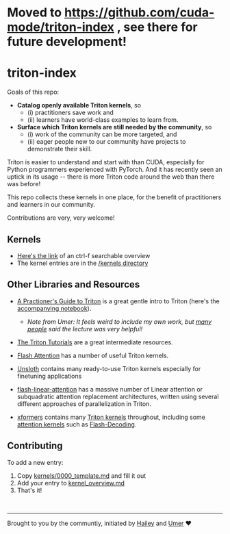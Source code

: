 # Moved to https://github.com/cuda-mode/triton-index , see there for future development!
# triton-index

Goals of this repo:
- **Catalog openly available Triton kernels**, so
    - (i) practitioners save work and
    - (ii) learners have world-class examples to learn from.
- **Surface which Triton kernels are still needed by the community**, so
    -  (i) work of the community can be more targeted, and
    - (ii) eager people new to our community have projects to demonstrate their skill.

Triton is easier to understand and start with than CUDA, especially for Python programmers experienced with PyTorch. And it has recently seen an uptick in its usage -- there is more Triton code around the web than there was before!

This repo collects these kernels in one place, for the benefit of practitioners and learners in our community.

Contributions are very, very welcome!

## Kernels

- [Here's the link](kernel_overview.md) of an ctrl-f searchable overview
- The kernel entries are in the [/kernels directory](/kernels/)

## Other Libraries and Resources

- [A Practioner's Guide to Triton](https://www.youtube.com/watch?v=DdTsX6DQk24&t=93s) is a great gentle intro to Triton (here's the [accompanying notebook](https://github.com/cuda-mode/lectures/blob/main/lecture%2014/A_Practitioners_Guide_to_Triton.ipynb)).
    - _Note from Umer: It feels weird to include my own work, but [many](https://twitter.com/jeremyphoward/status/1781438834561126776) [people](https://twitter.com/marksaroufim/status/1778978773721092274) said the lecture was very helpful!_

- [The Triton Tutorials](https://triton-lang.org/main/getting-started/tutorials/index.html) are a great intermediate resources.
- [Flash Attention](https://github.com/Dao-AILab/flash-attention/tree/main/flash_attn/ops/triton) has a number of useful Triton kernels.
- [Unsloth](https://github.com/unslothai/unsloth) contains many ready-to-use Triton kernels especially for finetuning applications
- [flash-linear-attention](https://github.com/sustcsonglin/flash-linear-attention) has a massive number of Linear attention or subquadratic attention replacement architectures, written using several different approaches of parallelization in Triton.
- [xformers](https://github.com/facebookresearch/xformers/) contains many [Triton kernels](https://github.com/facebookresearch/xformers/tree/main/xformers/triton) throughout, including some [attention kernels](https://github.com/facebookresearch/xformers/blob/main/xformers/ops/fmha/triton_splitk.py) such as [Flash-Decoding](https://pytorch.org/blog/flash-decoding/).


## Contributing

To add a new entry:
1. Copy [kernels/0000_template.md](kernels/0000_template.md) and fill it out
2. Add your entry to [kernel_overview.md](kernel_overview.md)
3. That's it!

<br/>

---

Brought to you by the communtiy, initiated by [Hailey](https://x.com/haileysch__) and [Umer](https://x.com/UmerHAdil) ❤️
